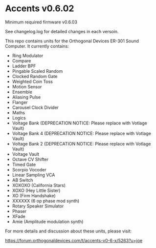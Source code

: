 # Accents v0.6.02

Minimum required firmware v0.6.03

See changelog.log for detailed changes in each versoin.

This repo contains units for the Orthogonal Devices ER-301 Sound Computer.  It currently contains:

* Ring Modulator
* Compare
* Ladder BPF
* Pingable Scaled Random
* Clocked Random Gate
* Weighted Coin Toss
* Motion Sensor
* Ensemble
* Aliasing Pulse
* Flanger
* Carousel Clock Divider
* Maths
* Logics
* Voltage Bank (DEPRECATION NOTICE: Please replace with Votlage Vault)
* Voltage Bank 4 (DEPRECATION NOTICE: Please replace with Votlage Vault)
* Voltage Bank 2 (DEPRECATION NOTICE: Please replace with Votlage Vault)
* Voltage Vault
* Octave CV Shifter
* Timed Gate
* Scorpio Vocoder
* Linear Sampling VCA
* AB Switch
* XOXOXO (California Stars)
* XOXO (Hey Little Sister)
* XO (Firm Handshake)
* XXXXXX (6 op phase mod synth)
* Rotary Speaker Simulator
* Phaser
* XFade
* Amie (Amplitude modulation synth)

For more details and discussion about these units, please visit:

https://forum.orthogonaldevices.com/t/accents-v0-6-x/5263?u=joe

